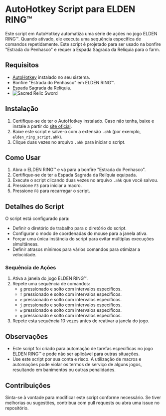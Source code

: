 # AutoHotkey Script para ELDEN RING™



Este script em AutoHotkey automatiza uma série de ações no jogo ELDEN RING™. Quando ativado, ele executa uma sequência específica de comandos repetidamente. Este script é projetado para ser usado na bonfire "Estrada do Penhasco" e requer a Espada Sagrada da Relíquia para o farm.

## Requisitos

- [AutoHotkey](https://www.autohotkey.com/) instalado no seu sistema.
- Bonfire "Estrada do Penhasco" em ELDEN RING™.
- Espada Sagrada da Relíquia.
- ![Sacred Relic Sword](https://i.postimg.cc/C50ft0Sp/Sacred-Relic-Sword.jpg)

## Instalação

1. Certifique-se de ter o AutoHotkey instalado. Caso não tenha, baixe e instale a partir do [site oficial](https://www.autohotkey.com/).
2. Baixe este script e salve-o com a extensão `.ahk` (por exemplo, `elden_ring_script.ahk`).
3. Clique duas vezes no arquivo `.ahk` para iniciar o script.

## Como Usar

1. Abra o ELDEN RING™ e vá para a bonfire "Estrada do Penhasco".
2. Certifique-se de ter a Espada Sagrada da Relíquia equipada.
3. Execute o script clicando duas vezes no arquivo `.ahk` que você salvou.
4. Pressione `F3` para iniciar a macro.
5. Pressione `F8` para recarregar o script.

## Detalhes do Script

O script está configurado para:

- Definir o diretório de trabalho para o diretório do script.
- Configurar o modo de coordenadas do mouse para a janela ativa.
- Forçar uma única instância do script para evitar múltiplas execuções simultâneas.
- Definir atrasos mínimos para vários comandos para otimizar a velocidade.

### Sequência de Ações

1. Ativa a janela do jogo ELDEN RING™.
2. Repete uma sequência de comandos:
   - `g` pressionado e solto com intervalos específicos.
   - `f` pressionado e solto com intervalos específicos.
   - `e` pressionado e solto com intervalos específicos.
   - `j` pressionado e solto com intervalos específicos.
   - `w` pressionado e solto com intervalos específicos.
   - `q` pressionado e solto com intervalos específicos.
3. Repete esta sequência 10 vezes antes de reativar a janela do jogo.

## Observações

- Este script foi criado para automação de tarefas específicas no jogo ELDEN RING™ e pode não ser aplicável para outras situações.
- Use este script por sua conta e risco. A utilização de macros e automações pode violar os termos de serviço de alguns jogos, resultando em banimentos ou outras penalidades.

## Contribuições

Sinta-se à vontade para modificar este script conforme necessário. Se tiver melhorias ou sugestões, contribua com pull requests ou abra uma issue no repositório.
